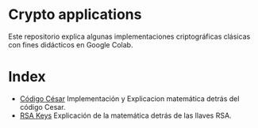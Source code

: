 # Crypto applications
Este repositorio explica algunas implementaciones criptográficas clásicas con fines didácticos en Google Colab.

# Index 

 * [Código César]()
   Implementación y Explicacion matemática detrás del código Cesar.
 * [RSA Keys]()
   Explicación de la matemática detrás de las llaves RSA.

